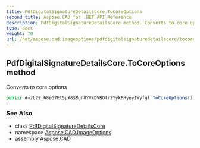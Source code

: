 ```yaml
---
title: PdfDigitalSignatureDetailsCore.ToCoreOptions
second_title: Aspose.CAD for .NET API Reference
description: PdfDigitalSignatureDetailsCore method. Converts to core options
type: docs
weight: 70
url: /net/aspose.cad.imageoptions/pdfdigitalsignaturedetailscore/tocoreoptions/
---
```

## PdfDigitalSignatureDetailsCore.ToCoreOptions method

Converts to core options

```csharp
public #=zL22_68eG7Ft5pX8$Bgh8YVkDVBOfr2YykPHyey1Wyfgl ToCoreOptions()
```

### See Also

* class [PdfDigitalSignatureDetailsCore](../)
* namespace [Aspose.CAD.ImageOptions](../../pdfdigitalsignaturedetailscore/)
* assembly [Aspose.CAD](../../../)


